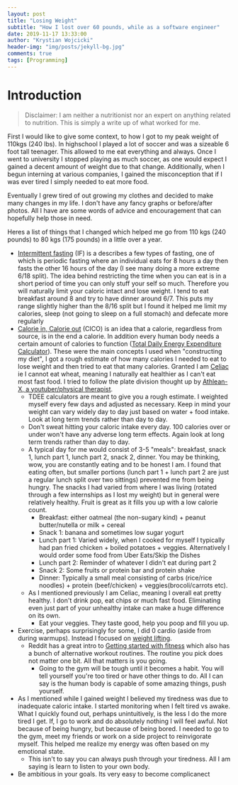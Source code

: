 ```yaml
---
layout: post
title: "Losing Weight"
subtitle: "How I lost over 60 pounds, while as a software engineer"
date: 2019-11-17 13:33:00
author: "Krystian Wojcicki"
header-img: "img/posts/jekyll-bg.jpg"
comments: true
tags: [Programming]
---
```


# Introduction

> Disclaimer: I am neither a nutritionist nor an expert on anything related to nutrition. This is simply a write up of what worked for me.

First I would like to give some context, to how I got to my peak weight of 110kgs (240 lbs). In highschool I played a lot of soccer and was a sizeable 6 foot tall teenager. This allowed to me eat everything and always. Once I went to university I stopped playing as much soccer, as one would expect I gained a decent amount of weight due to that change. Additionally, when I begun interning at various companies, I gained the misconception that if I was ever tired I simply needed to eat more food.

Eventually I grew tired of out growing my clothes and decided to make many changes in my life. I don't have any fancy graphs or before/after photos. All I have are some words of advice and encouragement that can hopefully help those in need.

Heres a list of things that I changed which helped me go from 110 kgs (240 pounds) to 80 kgs (175 pounds) in a little over a year.

- [Intermittent fasting](https://en.wikipedia.org/wiki/Intermittent_fasting) (IF) is a describes a few types of fasting, one of which is periodic fasting where an individual eats for 8 hours a day then fasts the other 16 hours of the day (I see many doing a more extreme 6/18 split). The idea behind restricting the time when you can eat is in a short period of time you can only stuff your self so much. Therefore you will naturally limit your caloric intact and lose weight. I tend to eat breakfast around 8 and try to have dinner around 6/7. This puts my range slightly higher than the 8/16 split but I found it helped me limit my calories, sleep (not going to sleep on a full stomach) and defecate more regularly
- [Calorie in, Calorie out](https://en.wikipedia.org/wiki/A_calorie_is_a_calorie) (CICO) is an idea that a calorie, regardless from source, is in the end a calorie. In addition every human body needs a certain amount of calories to function ([Total Daily Energy Expenditure Calculator](https://tdeecalculator.net/)). These were the main concepts I used when "constructing my diet", I got a rough estimate of how many calories I needed to eat to lose weight and then tried to eat that many calories. Granted I am [Celiac](https://celiac.org/about-celiac-disease/what-is-celiac-disease/) ie I cannot eat wheat, meaning I naturally eat healthier as I can't eat most fast food. I tried to follow the plate division thought up by [Athlean-X, a youtuber/physical therapist](https://www.youtube.com/watch?v=wJ0QXCTqjUs).
  - TDEE calculators are meant to give you a rough estimate. I weighted myself every few days and adjusted as necessary. Keep in mind your weight can vary widely day to day just based on water + food intake. Look at long term trends rather than day to day.
  - Don't sweat hitting your caloric intake every day. 100 calories over or under won't have any adverse long term effects. Again look at long term trends rather than day to day.
  - A typical day for me would consist of 3-5 "meals": breakfast, snack 1, lunch part 1, lunch part 2, snack 2, dinner. You may be thinking, wow, you are constantly eating and to be honest I am. I found that eating often, but smaller portions (lunch part 1 + lunch part 2 are just a regular lunch split over two sittings) prevented me from being hungry. The snacks I had varied from where I was living (rotated through a few internships as I lost my weight) but in general were relatively healthy. Fruit is great as it fills you up with a low calorie count.
    - Breakfast: either oatmeal (the non-sugary kind) + peanut butter/nutella or milk + cereal
    - Snack 1: banana and sometimes low sugar yogurt
    - Lunch part 1: Varied widely, when I cooked for myself I typically had pan fried chicken + boiled potatoes + veggies. Alternatively I would order some food from Uber Eats/Skip the Dishes
    - Lunch part 2: Reminder of whatever I didn't eat during part 2
    - Snack 2: Some fruits or protein bar and protein shake
    - Dinner: Typically a small meal consisting of carbs (rice/rice noodles) + protein (beef/chicken) + veggies(brocoli/carrots etc).
  - As I mentioned previously I am Celiac, meaning I overall eat pretty healthy. I don't drink pop, eat chips or much fast food. Eliminating even just part of your unhealthy intake can make a huge difference on its own.
    - Eat your veggies. They taste good, help you poop and fill you up.
- Exercise, perhaps surprisingly for some, I did 0 cardio (aside from during warmups). Instead I focused on [weight lifting](https://www.muscleandstrength.com/workouts/frankoman-dumbbell-only-split.html).
  - Reddit has a great intro to [Getting started with fitness](https://thefitness.wiki/getting-started-with-fitness/) which also has a bunch of alternative workout routines. The routine you pick does not matter one bit. All that matters is you going.
    - Going to the gym will be tough until it becomes a habit. You will tell yourself you're too tired or have other things to do. All I can say is the human body is capable of some amazing things, push yourself.
- As I mentioned while I gained weight I believed my tiredness was due to inadequate caloric intake. I started monitoring when I felt tired vs awake. What I quickly found out, perhaps unintuitively, is the less I do the more tired I get. If, I go to work and do absolutely nothing I will feel awful. Not because of being hungry, but because of being bored. I needed to go to the gym, meet my friends or work on a side project to reinvigorate myself. This helped me realize my energy was often based on my emotional state.
  - This isn't to say you can always push through your tiredness. All I am saying is learn to listen to your own body.
- Be ambitious in your goals. Its very easy to become complicanect
